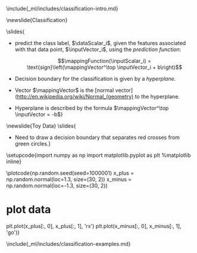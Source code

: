 \include{_ml/includes/classification-intro.md}

\newslide{Classification}

\slides{
* predict the class label, $\dataScalar_i$, given the features associated with that data point, $\inputVector_i$, using the *prediction function*: 

    $$\mappingFunction(\inputScalar_i) = \text{sign}\left(\mappingVector^\top \inputVector_i + b\right)$$

* Decision boundary for the classification is given by a *hyperplane*. 
* Vector $\mappingVector$ is the [normal vector](http://en.wikipedia.org/wiki/Normal_(geometry) to the hyperplane.
* Hyperplane is described by the formula $\mappingVector^\top \inputVector = -b$}

\newslide{Toy Data}
\slides{
- Need to draw a decision boundary that separates red crosses from green circles.}

\setupcode{import numpy as np
import matplotlib.pyplot as plt
%matplotlib inline}

\plotcode{np.random.seed(seed=1000001)
x_plus = np.random.normal(loc=1.3, size=(30, 2))
x_minus = np.random.normal(loc=-1.3, size=(30, 2))

# plot data
plt.plot(x_plus[:, 0], x_plus[:, 1], 'rx')
plt.plot(x_minus[:, 0], x_minus[:, 1], 'go')}

\include{_ml/includes/classification-examples.md}
